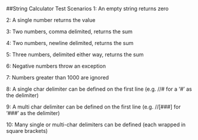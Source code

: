 ##String Calculator Test Scenarios
1:  An empty string returns zero

2:  A single number returns the value

3:  Two numbers, comma delimited, returns the sum

4:  Two numbers, newline delimited, returns the sum

5:  Three numbers, delimited either way, returns the sum

6:  Negative numbers throw an exception

7:  Numbers greater than 1000 are ignored

8:  A single char delimiter can be defined on the first line (e.g. //# for a ‘#’ as the delimiter)

9:  A multi char delimiter can be defined on the first line (e.g. //[###] for ‘###’ as the delimiter)

10:  Many single or multi-char delimiters can be defined (each wrapped in square brackets)